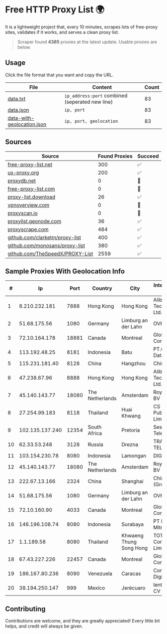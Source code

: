 
# Free HTTP Proxy List 🌍

It is a lightweight project that, every 10 minutes, scrapes lots of free-proxy sites, validates if it works, and serves a clean proxy list.


> Scraper found **4385** proxies at the latest update. Usable proxies are below.

## Usage

Click the file format that you want and copy the URL.


|File|Content|Count|
|----|-------|-----|
|[data.txt](https://raw.githubusercontent.com/themiralay/Proxy-List-World/master/data.txt)|`ip_address:port` combined (seperated new line)|83|
|[data.json](https://raw.githubusercontent.com/themiralay/Proxy-List-World/master/data.json)|`ip, port`|83|
|[data-with-geolocation.json](https://raw.githubusercontent.com/themiralay/Proxy-List-World/master/data-with-geolocation.json)|`ip, port, geolocation`|83|

## Sources

|Source|Found Proxies|Succeed|
|------|-------------|-------|
|[free-proxy-list.net](https://free-proxy-list.net)|300|✅|
|[us-proxy.org](https://www.us-proxy.org)|200|✅|
|[proxydb.net](http://proxydb.net)|0|🚫|
|[free-proxy-list.com](https://free-proxy-list.com/?page=&port=&type%5B%5D=http&type%5B%5D=https&up_time=0&search=Search)|0|🚫|
|[proxy-list.download](https://www.proxy-list.download/HTTP)|26|✅|
|[vpnoverview.com](https://vpnoverview.com/privacy/anonymous-browsing/free-proxy-servers)|0|🚫|
|[proxyscan.io](https://www.proxyscan.io)|0|🚫|
|[proxylist.geonode.com](https://proxylist.geonode.com/api/proxy-list?limit=300&page=1&sort_by=lastChecked&sort_type=desc&protocols=http,https)|36|✅|
|[proxyscrape.com](https://api.proxyscrape.com/v2/?request=displayproxies&protocol=http&timeout=10000&country=all&ssl=all&anonymity=all)|484|✅|
|[github.com/clarketm/proxy-list](https://raw.githubusercontent.com/clarketm/proxy-list/master/proxy-list-raw.txt)|400|✅|
|[github.com/monosans/proxy-list](https://raw.githubusercontent.com/monosans/proxy-list/main/proxies/http.txt)|380|✅|
|[github.com/TheSpeedX/PROXY-List](https://raw.githubusercontent.com/TheSpeedX/PROXY-List/master/http.txt)|2559|✅|


## Sample Proxies With Geolocation Info

|#|Ip|Port|Country|City|Internet Service Provider|
|-|--|----|-------|----|-------------------------|
|1|8.210.232.181|7888|Hong Kong|Hong Kong|Alibaba (US) Technology Co., Ltd.|
|2|51.68.175.56|1080|Germany|Limburg an der Lahn|OVH SAS|
|3|72.10.164.178|18881|Canada|Montreal|GloboTech Communications|
|4|113.192.48.25|8181|Indonesia|Batu|PT.Global Media Data Prima|
|5|115.231.181.40|8128|China|Hangzhou|China Telecom|
|6|47.238.67.96|8888|Hong Kong|Hong Kong|Alibaba (US) Technology Co., Ltd.|
|7|45.140.143.77|18080|The Netherlands|Amsterdam|RoyaleHosting BV|
|8|27.254.99.183|8118|Thailand|Huai Khwang|CS Loxinfo Public Company Limited|
|9|102.135.137.240|12354|South Africa|Pretoria|Session Telecoms|
|10|62.33.53.248|3128|Russia|Drezna|TRANS-TELECOM|
|11|103.154.230.78|8080|Indonesia|Lamongan|DIGITNET|
|12|45.140.143.77|18080|The Netherlands|Amsterdam|RoyaleHosting BV|
|13|222.67.13.166|2324|China|Shanghai|China Telecom (Group)|
|14|51.68.175.56|1080|Germany|Limburg an der Lahn|OVH SAS|
|15|72.10.160.90|4033|Canada|Montreal|GloboTech Communications|
|16|146.196.108.74|8080|Indonesia|Surabaya|PT Maxindo Mitra Solusi|
|17|1.1.189.58|8080|Thailand|Khwaeng Thung Song Hong|TOT Public Company Limited|
|18|67.43.227.226|22457|Canada|Montreal|GloboTech Communications|
|19|186.167.80.236|8090|Venezuela|Caracas|Corporacion Digitel C.A|
|20|38.194.250.147|999|Mexico|Jerécuaro|Ientc S De RL De CV|



## Contributing

Contributions are welcome, and they are greatly appreciated! Every
little bit helps, and credit will always be given.

